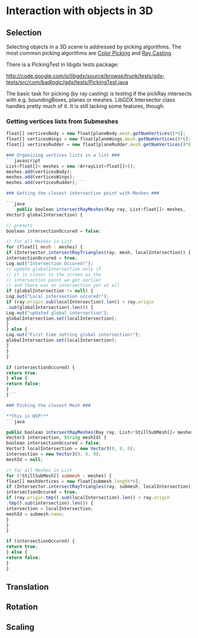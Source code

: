 # Interaction with objects in 3D #

## Selection ##

Selecting objects in a 3D scene is addressed by picking algorithms. The most common picking algorithms are [Color Picking](pickingColorPicking.md) and [Ray Casting](pickingRayCasting.md).

There is a PickingTest in libgdx tests package:

http://code.google.com/p/libgdx/source/browse/trunk/tests/gdx-tests/src/com/badlogic/gdx/tests/PickingTest.java


The basic task for picking (by ray casting) is testing if the pickRay intersects with e.g. boundingBoxes, planes or meshes. LibGDX Intersector class handles pretty much of it. It is still lacking some features, though.



### Getting vertices lists from Submeshes ###

```javascript
float[] verticesBody = new float[planeBody.mesh.getNumVertices()*6];
float[] verticesWings = new float[planeWings.mesh.getNumVertices()*6];
float[] verticesRudder = new float[planeRudder.mesh.getNumVertices()*6];```

### Organizing vertices lists in a list ###
```javascript
List<float[]> meshes = new !ArrayList<float[]>();
meshes.add(verticesBody);
meshes.add(verticesWings);
meshes.add(verticesRudder);```

### Getting the closest intersection point with Meshes ###

```java
	public boolean intersectRayMeshes(Ray ray, List<float[]> meshes,
Vector3 globalIntersection) {

// presets
boolean intersectionOccured = false;

// for all Meshes in List
for (float[] mesh : meshes) {
if (Intersector.intersectRayTriangles(ray, mesh, localIntersection)) {
intersectionOccured = true;
Log.out("Intersection Occured!");
// update globalIntersection only if
// it is closer to the screen as the
// intersection point we got earlier
// and there was an intersection yet at all
if (globalIntersection != null) {
Log.out("Local intersection occured!");
if (ray.origin.sub(localIntersection).len() < ray.origin
.sub(globalIntersection).len()) {
Log.out("updated global intersection");
globalIntersection.set(localIntersection);
}
} else {
Log.out("First time setting global intersection!");
globalIntersection.set(localIntersection);
}
}
}

if (intersectionOccured) {
return true;
} else {
return false;
}
}```

### Picking the closest Mesh ###

**This is WIP!**
```java

public boolean intersectRayMeshes(Ray ray, List<!StillSubMesh[]> meshes,
Vector3 intersection, String meshId) {
boolean intersectionOccured = false;
Vector3 localIntersection = new Vector3(0, 0, 0);
intersection = new Vector3(0, 0, 0);
meshId = null;

// for all Meshes in List
for (!StillSubMesh[] submesh : meshes) {
float[] meshVertices = new float[submesh.length*6];
if (Intersector.intersectRayTriangles(ray, submesh, localIntersection)) {
intersectionOccured = true;
if (ray.origin.tmp().sub(localIntersection).len() < ray.origin
.tmp().sub(intersection).len()) {
intersection = localIntersection;
meshId = submesh.name;
}
}
}

if (intersectionOccured) {
return true;
} else {
return false;
}
}
```

## Translation ##

## Rotation ##

## Scaling ##